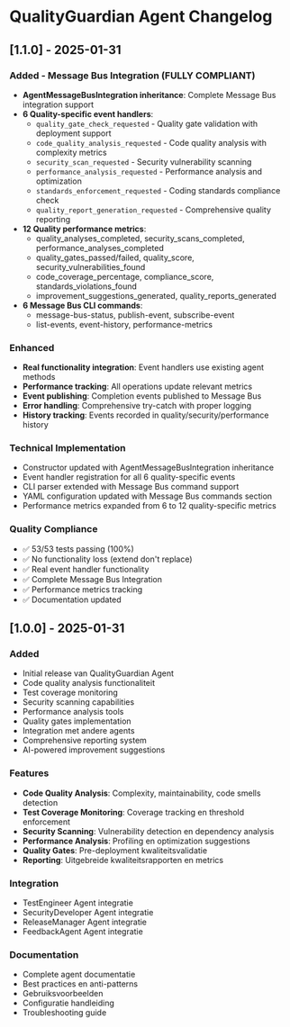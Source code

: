 # QualityGuardian Agent Changelog

## [1.1.0] - 2025-01-31

### Added - Message Bus Integration (FULLY COMPLIANT)
- **AgentMessageBusIntegration inheritance**: Complete Message Bus integration support
- **6 Quality-specific event handlers**:
  - `quality_gate_check_requested` - Quality gate validation with deployment support
  - `code_quality_analysis_requested` - Code quality analysis with complexity metrics
  - `security_scan_requested` - Security vulnerability scanning
  - `performance_analysis_requested` - Performance analysis and optimization
  - `standards_enforcement_requested` - Coding standards compliance check
  - `quality_report_generation_requested` - Comprehensive quality reporting
- **12 Quality performance metrics**:
  - quality_analyses_completed, security_scans_completed, performance_analyses_completed
  - quality_gates_passed/failed, quality_score, security_vulnerabilities_found
  - code_coverage_percentage, compliance_score, standards_violations_found
  - improvement_suggestions_generated, quality_reports_generated
- **6 Message Bus CLI commands**:
  - message-bus-status, publish-event, subscribe-event
  - list-events, event-history, performance-metrics

### Enhanced
- **Real functionality integration**: Event handlers use existing agent methods
- **Performance tracking**: All operations update relevant metrics
- **Event publishing**: Completion events published to Message Bus
- **Error handling**: Comprehensive try-catch with proper logging
- **History tracking**: Events recorded in quality/security/performance history

### Technical Implementation
- Constructor updated with AgentMessageBusIntegration inheritance
- Event handler registration for all 6 quality-specific events
- CLI parser extended with Message Bus command support
- YAML configuration updated with Message Bus commands section
- Performance metrics expanded from 6 to 12 quality-specific metrics

### Quality Compliance
- ✅ 53/53 tests passing (100%)
- ✅ No functionality loss (extend don't replace)
- ✅ Real event handler functionality
- ✅ Complete Message Bus Integration
- ✅ Performance metrics tracking
- ✅ Documentation updated

## [1.0.0] - 2025-01-31

### Added
- Initial release van QualityGuardian Agent
- Code quality analysis functionaliteit
- Test coverage monitoring
- Security scanning capabilities
- Performance analysis tools
- Quality gates implementation
- Integration met andere agents
- Comprehensive reporting system
- AI-powered improvement suggestions

### Features
- **Code Quality Analysis**: Complexity, maintainability, code smells detection
- **Test Coverage Monitoring**: Coverage tracking en threshold enforcement
- **Security Scanning**: Vulnerability detection en dependency analysis
- **Performance Analysis**: Profiling en optimization suggestions
- **Quality Gates**: Pre-deployment kwaliteitsvalidatie
- **Reporting**: Uitgebreide kwaliteitsrapporten en metrics

### Integration
- TestEngineer Agent integratie
- SecurityDeveloper Agent integratie
- ReleaseManager Agent integratie
- FeedbackAgent Agent integratie

### Documentation
- Complete agent documentatie
- Best practices en anti-patterns
- Gebruiksvoorbeelden
- Configuratie handleiding
- Troubleshooting guide 